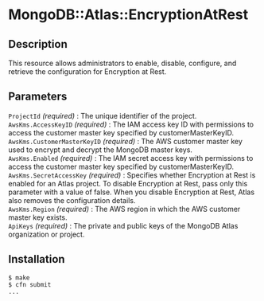 # MongoDB::Atlas::EncryptionAtRest

## Description
This resource allows administrators to enable, disable, configure, and retrieve the configuration for Encryption at Rest.

## Parameters
`ProjectId` *(required)* : The unique identifier of the project.<br>
`AwsKms.AccessKeyID` *(required)* : The IAM access key ID with permissions to access the customer master key specified by customerMasterKeyID.<br>
`AwsKms.CustomerMasterKeyID` *(required)* : The AWS customer master key used to encrypt and decrypt the MongoDB master keys.<br>
`AwsKms.Enabled` *(required)* : The IAM secret access key with permissions to access the customer master key specified by customerMasterKeyID.<br>
`AwsKms.SecretAccessKey` *(required)* : Specifies whether Encryption at Rest is enabled for an Atlas project. To disable Encryption at Rest, pass only this parameter with a value of false. When you disable Encryption at Rest, Atlas also removes the configuration details.<br>
`AwsKms.Region` *(required)* : The AWS region in which the AWS customer master key exists.<br>
`ApiKeys` *(required)* : The private and public keys of the MongoDB Atlas organization or project.<br>

## Installation
    $ make
    $ cfn submit
    ...